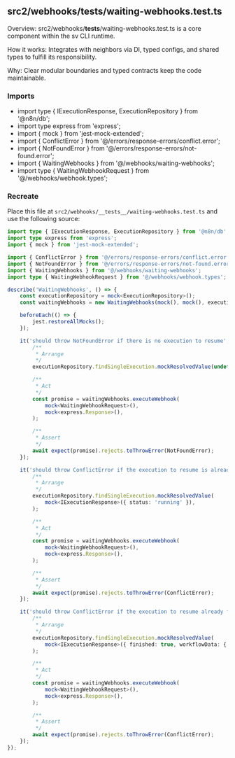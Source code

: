 ## src2/webhooks/__tests__/waiting-webhooks.test.ts

Overview: src2/webhooks/__tests__/waiting-webhooks.test.ts is a core component within the sv CLI runtime.

How it works: Integrates with neighbors via DI, typed configs, and shared types to fulfill its responsibility.

Why: Clear modular boundaries and typed contracts keep the code maintainable.

### Imports

- import type { IExecutionResponse, ExecutionRepository } from '@n8n/db';
- import type express from 'express';
- import { mock } from 'jest-mock-extended';
- import { ConflictError } from '@/errors/response-errors/conflict.error';
- import { NotFoundError } from '@/errors/response-errors/not-found.error';
- import { WaitingWebhooks } from '@/webhooks/waiting-webhooks';
- import type { WaitingWebhookRequest } from '@/webhooks/webhook.types';

### Recreate

Place this file at `src2/webhooks/__tests__/waiting-webhooks.test.ts` and use the following source:

```ts
import type { IExecutionResponse, ExecutionRepository } from '@n8n/db';
import type express from 'express';
import { mock } from 'jest-mock-extended';

import { ConflictError } from '@/errors/response-errors/conflict.error';
import { NotFoundError } from '@/errors/response-errors/not-found.error';
import { WaitingWebhooks } from '@/webhooks/waiting-webhooks';
import type { WaitingWebhookRequest } from '@/webhooks/webhook.types';

describe('WaitingWebhooks', () => {
	const executionRepository = mock<ExecutionRepository>();
	const waitingWebhooks = new WaitingWebhooks(mock(), mock(), executionRepository, mock());

	beforeEach(() => {
		jest.restoreAllMocks();
	});

	it('should throw NotFoundError if there is no execution to resume', async () => {
		/**
		 * Arrange
		 */
		executionRepository.findSingleExecution.mockResolvedValue(undefined);

		/**
		 * Act
		 */
		const promise = waitingWebhooks.executeWebhook(
			mock<WaitingWebhookRequest>(),
			mock<express.Response>(),
		);

		/**
		 * Assert
		 */
		await expect(promise).rejects.toThrowError(NotFoundError);
	});

	it('should throw ConflictError if the execution to resume is already running', async () => {
		/**
		 * Arrange
		 */
		executionRepository.findSingleExecution.mockResolvedValue(
			mock<IExecutionResponse>({ status: 'running' }),
		);

		/**
		 * Act
		 */
		const promise = waitingWebhooks.executeWebhook(
			mock<WaitingWebhookRequest>(),
			mock<express.Response>(),
		);

		/**
		 * Assert
		 */
		await expect(promise).rejects.toThrowError(ConflictError);
	});

	it('should throw ConflictError if the execution to resume already finished', async () => {
		/**
		 * Arrange
		 */
		executionRepository.findSingleExecution.mockResolvedValue(
			mock<IExecutionResponse>({ finished: true, workflowData: { nodes: [] } }),
		);

		/**
		 * Act
		 */
		const promise = waitingWebhooks.executeWebhook(
			mock<WaitingWebhookRequest>(),
			mock<express.Response>(),
		);

		/**
		 * Assert
		 */
		await expect(promise).rejects.toThrowError(ConflictError);
	});
});

```
